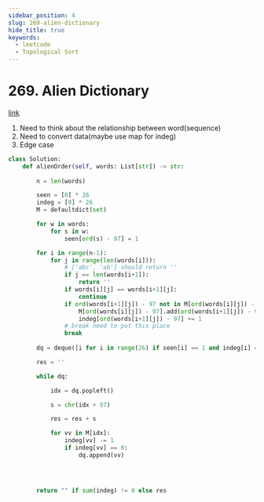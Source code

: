 ```yaml
---
sidebar_position: 4
slug: 269-alien-dictionary
hide_title: true
keywords:
  - leetcode
  - Topological Sort
---
```


# 269. Alien Dictionary

[link](https://leetcode.com/problems/alien-dictionary/description/)

1. Need to think about the relationship between word(sequence)
2. Need to convert data(maybe use map for indeg)
3. Edge case

```python
class Solution:
    def alienOrder(self, words: List[str]) -> str:
        
        n = len(words)

        seen = [0] * 26
        indeg = [0] * 26
        M = defaultdict(set)

        for w in words:
            for s in w:
                seen[ord(s) - 97] = 1

        for i in range(n-1):
            for j in range(len(words[i])):
                # ['abc', 'ab'] should return ''
                if j == len(words[i+1]):
                    return ''
                if words[i][j] == words[i+1][j]:
                    continue
                if ord(words[i+1][j]) - 97 not in M[ord(words[i][j]) - 97]:
                    M[ord(words[i][j]) - 97].add(ord(words[i+1][j]) - 97)
                    indeg[ord(words[i+1][j]) - 97] += 1
                # break need to put this place
                break
        
        dq = deque([i for i in range(26) if seen[i] == 1 and indeg[i] == 0])

        res = ''

        while dq:

            idx = dq.popleft()

            s = chr(idx + 97)

            res = res + s

            for vv in M[idx]:
                indeg[vv] -= 1
                if indeg[vv] == 0:
                    dq.append(vv)

        


        return "" if sum(indeg) != 0 else res

```
